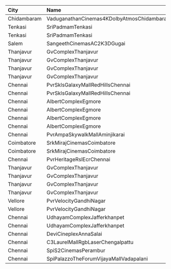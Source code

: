 | City        | Name                                       |  Time | Type        | Price | Capacity | Booked |
| :---------- | :----------------------------------------- | ----: | :---------- | ----: | -------: | -----: |
| Chidambaram | VaduganathanCinemas4KDolbyAtmosChidambaram | 10:00 | Elite       |  110₹ |      498 |     64 |
| Tenkasi     | SriPadmamTenkasi                           | 11:00 | BoxA        |  150₹ |       21 |     21 |
| Tenkasi     | SriPadmamTenkasi                           | 11:00 | BoxB        |  150₹ |      158 |    158 |
| Salem       | SangeethCinemasAC2K3DGugai                 | 11:00 | Firstclass  |  105₹ |      193 |     11 |
| Thanjavur   | GvComplexThanjavur                         | 11:15 | BoxA        |  130₹ |       11 |     11 |
| Thanjavur   | GvComplexThanjavur                         | 11:15 | BoxB        |  130₹ |       11 |     11 |
| Thanjavur   | GvComplexThanjavur                         | 11:15 | I           |  120₹ |      156 |     30 |
| Thanjavur   | GvComplexThanjavur                         | 11:15 | Ii          |  100₹ |       60 |      1 |
| Chennai     | PvrSklsGalaxyMallRedHillsChennai           | 12:00 | Classic     |   60₹ |       16 |     12 |
| Chennai     | PvrSklsGalaxyMallRedHillsChennai           | 12:00 | Prime       |  153₹ |       81 |     10 |
| Chennai     | AlbertComplexEgmore                        | 12:00 | Balcony     |  110₹ |      334 |    112 |
| Chennai     | AlbertComplexEgmore                        | 12:00 | FirstClass  |   95₹ |      384 |    128 |
| Chennai     | AlbertComplexEgmore                        | 12:00 | SecondClass |   75₹ |      288 |     96 |
| Chennai     | AlbertComplexEgmore                        | 12:00 | ThirdClass  |   50₹ |       80 |     16 |
| Chennai     | PvrAmpaSkywalkMallAminjikarai              | 12:35 | Prime       |  191₹ |      178 |     19 |
| Coimbatore  | SrkMirajCinemasCoimbatore                  | 12:45 | Executive   |  191₹ |      190 |      2 |
| Coimbatore  | SrkMirajCinemasCoimbatore                  | 12:45 | Special     |   60₹ |       21 |      1 |
| Chennai     | PvrHeritageRslEcrChennai                   | 13:05 | Classic     |   60₹ |       15 |     15 |
| Thanjavur   | GvComplexThanjavur                         | 14:30 | BoxA        |  130₹ |       11 |     11 |
| Thanjavur   | GvComplexThanjavur                         | 14:30 | BoxB        |  130₹ |       11 |     11 |
| Thanjavur   | GvComplexThanjavur                         | 14:30 | I           |  120₹ |      156 |     30 |
| Thanjavur   | GvComplexThanjavur                         | 14:30 | Ii          |  100₹ |       60 |      1 |
| Vellore     | PvrVelocityGandhiNagar                     | 15:15 | Classic     |   60₹ |       18 |     18 |
| Vellore     | PvrVelocityGandhiNagar                     | 15:15 | Prime       |  153₹ |      158 |      1 |
| Chennai     | UdhayamComplexJafferkhanpet                | 15:15 | FirstClass  |  112₹ |      213 |     11 |
| Chennai     | UdhayamComplexJafferkhanpet                | 15:15 | ThirdClass  |   50₹ |       32 |     32 |
| Chennai     | DeviCineplexAnnaSalai                      | 16:00 | Zircon      |   60₹ |       27 |     27 |
| Chennai     | C3LaurelMallRgbLaserChengalpattu           | 18:45 | Platinum    |  150₹ |      224 |     24 |
| Chennai     | SpiS2CinemasPerambur                       | 21:50 | Elite       |  191₹ |      262 |     27 |
| Chennai     | SpiPalazzoTheForumVijayaMallVadapalani     | 22:40 | Elite       |  191₹ |      216 |     25 |